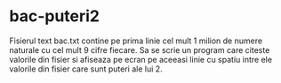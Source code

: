 # bac-puteri2
Fisierul text bac.txt contine pe prima linie cel mult 1 milion de numere naturale cu cel mult 9 cifre fiecare. Sa se scrie un program care citeste valorile din fisier si afiseaza pe ecran pe aceeasi linie cu spatiu intre ele valorile din fisier care sunt puteri ale lui 2.
